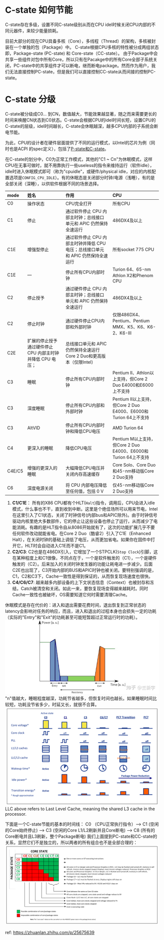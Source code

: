 # C-state 如何节能
C-state存在多级，设置不同C-state级别从而在CPU idel时候关闭CPU内部的不同元器件，来较少能量损耗。

目前大部分的现在CPU具备多核（Core），多线程（Thread）的架构，多核被封装在一个单独的包（Package）中。
C-state根据CPU多核的特性被分成两组状态即，Package-state (PC-state) 和 Core-state（CC-state）。 由于Package中会共享一些组件对包中所有Core，所以只有在Pacakge中的所有Core全部子系统关闭，PC-state中的共享组件才可以断电，继而断电package。然而作为用户，我们无法直接控制PC-state，但是我们可以直接控制CC-state从而间接的控制PC-state。

# C-state 分级
C-state被分级成C0… 到CN，数值越大，节能效果越显著，随之而来需要更长的时间来唤醒CN状态到C0状态。C-state会根据CPU的idel时间长短，设置CPU的C-state的层级，idel时间越长，C-state会休眠越深，越多CPU内部的子系统会断电节能。

为此，CPU的设计者在硬件层面提供了不同的运行模式，以Intel的芯片为例（同时也是ACPI 的spec定义），包括了[P-state和C-state](https://software.intel.com/en-us/blogs/2008/03/12/c-states-and-p-states-are-very-different)。

在C-state的划分中，C0为正常工作模式，其他的"C1 ~ Cn"为休眠模式，这样CPU在无事可做时，就不用靠执行一些useless的指令来维持运行（软件idle），idle时进入休眠模式即可（称为"cpuidle"，或硬件/physical idle，对应的内核配置选项是`CONFIG_CPU_IDLE`）。有的休眠态是关闭部分时钟/电源（浅睡），有的是全部关闭（深睡），以供软件根据不同的场景选择。

| mode | 姓名 | 作用 | CPU |
| :---- | :---- | :---- | :---- |
| C0 | 操作状态 | CPU完全打开 | 所有CPU |
|C1	|停止	|通过软件停止 CPU 内部主时钟；总线接口单元和 APIC 仍然保持全速运行	|486DX4及以上|
|C1E|	增强型停止|	通过软件停止 CPU 内部主时钟并降低 CPU 电压；总线接口单元和 APIC 仍然保持全速运行	|所有socket 775 CPU|
|C1E|	—	|停止所有CPU内部时钟	|Turion 64、65-nm Athlon X2和Phenom CPU|
|C2	|停止授予	|通过硬件停止 CPU 内部主时钟；总线接口单元和 APIC 仍然保持全速运行	|486DX4及以上|
|C2	|停止时钟	|通过硬件停止CPU内部和外部时钟	|仅限486DX4、Pentium、Pentium MMX、K5、K6、K6-2、K6-III|
|C2E	|扩展的停止授予	通过硬件停止 CPU 内部主时钟并降低 CPU 电压；	|总线接口单元和 APIC 仍然保持全速运行 Core 2 Duo和更高版本（仅限Intel）|
|C3	|睡眠	|停止所有CPU内部时钟	|Pentium II、Athlon以上支持，但Core 2 Duo E4000和E6000上不支持|
|C3	|深度睡眠	|停止所有CPU内部和外部时钟	|Pentium II以上支持，但Core 2 Duo E4000、E6000和Turion 64上不支持|
|C3	|AltVID	|停止所有CPU内部时钟和降低CPU电压	|AMD Turion 64|
|C4	|更深入的睡眠	|降低CPU电压	|Pentium M以上支持，但Core 2 Duo E4000、E6000和Turion 64上不支持|
|C4E/C5	|增强的更深入的睡眠	|大幅降低CPU电压并关闭内存高速缓存	|Core Solo、Core Duo和45-nm移动版Core 2 Duo支持|
|C6	|深度电源关闭|	将 CPU 内部电压降低至任何值，包括 0 V	|仅45-nm移动版Core 2 Duo支持|

1. **C1/C1E**： 所有的X86 CPU都有个HLT(`Halt`)指令，调用后，CPU会进入idle模式，什么事也不干，直到收到中断。这里是个绝佳场所可以用来节电，Intel在这里引入了C1状态，关闭了时钟信号(内部bus和APIC除外)。由于时钟信号驱动内核里绝大多数部件，它的停止让这些设备也停止了运行，从而减少了电能消耗。有趣的是HLT指令自从8086开始就有了，这次的功能扩展几乎不要任何软件改动就能省电。在Core 2 Duo（酷睿2）引入了C1E（Enhanced Halt），在关闭时钟的基础上调低了电压，从而更加省电。如果你在固件中打开它，HLT时会自动进入C1E而不是C1。
2. **C2/C3**: C2也是在486DX引入，它增加了一个STPCLK(`Stop Clock`)引脚，这在某种程度上和C1很像，不同点在于，一个是软件触发的（C1），一个是硬件触发的（C2）。后来加入的关闭时钟发生器的功能让耗电进一步减少。后面C2E也出现了，C3开始内部的BUS和APIC时钟也被关闭。要特别强调的是，C1，C2和C3下，Cache一致性是得到保证的，从而恢复现场速度也很快。
3. **C4/C6/C7**: 越来越多内部设备的上下文状态信息（Context）也被封存和冻结，Catch被清空和关闭。如此一来，要恢复现场变得越来越耗时。同时Cache一致性也被破坏，OS需要知道它何时需要清理Cache。

休眠模式是存在代价的：进入和退出需要花费时间，退出恢复到正常状态的latency会影响对任务的响应，而且，进入和退出的过程本身也会损失一定的功耗（实际的"Entry"和"Exit"的功耗甚至可能短暂超过正常运行时的功耗）。
![c-state-3](./image_c_state_3.jpg)
"n"值越大，睡眠程度越深，功耗节省越多，但恢复时间也越长。如果睡眠时间比较短，功耗没节省多少，时延又长，就很不合算。
![C-state](./image_C-states.png)
LLC above refers to Last Level Cache, meaning the shared L3 cache in the processor.

下面是一个C-state节能的基本的时间线：
C0 （CPU正常执行指令）–> C1 (空闲的Core始终停止) --> C3 (空闲的Core L1/L2刷新并且Core断电) --> C8 (所有的Core断电并且L3刷新，整个Package断电)
我们上面提到PC-state和CC-state的关系，显然它们不是独立的，所以两者的所有组合也不是全部合理的：
![c-state-2](./image_c-state-2.png)





ref: https://zhuanlan.zhihu.com/p/25675639
